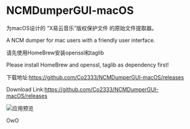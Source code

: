 # NCMDumperGUI-macOS



为macOS设计的 “X易云音乐”版权保护文件 的原始文件提取器。

A NCM dumper for mac users with a friendly user interface.


请先使用HomeBrew安装openssl和taglib

Please install HomeBrew and openssl, taglib as dependency first!



下载地址:https://github.com/Co2333/NCMDumperGUI-macOS/releases

Download Link:https://github.com/Co2333/NCMDumperGUI-macOS/releases

![应用预览](https://github.com/Co2333/NCMDumperGUI-macOS/blob/master/Preview.png)




OwO



